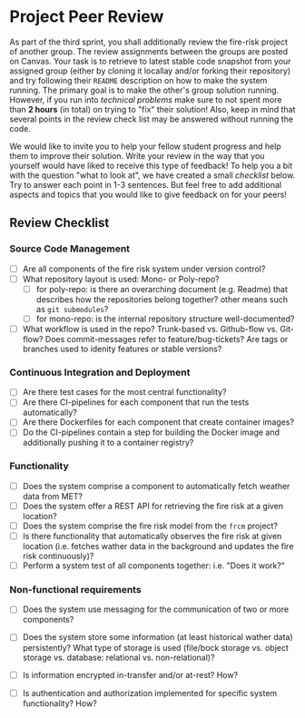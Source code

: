 # Project Peer Review

As part of the third sprint, you shall additionally review the fire-risk project of another group.
The review assignments between the groups are posted on Canvas.
Your task is to retrieve to latest stable code snapshot from your assigned group 
(either by cloning it locallay and/or forking their repository) and try following 
their `README` description on how to make the system running.
The primary goal is to make the other's group solution running.
However, if you run into _technical problems_ make sure to not spent more than **2 hours** (in total) on
trying to "fix" their solution!
Also, keep in mind that several points in the review check list may be answered without running the code.

We would like to invite you to help your fellow student progress and help them to improve their solution.
Write your review in the way that you yourself would have liked to receive this type of feedback!
To help you a bit with the question "what to look at", we have created a small _checklist_ below.
Try to answer each point in 1-3 sentences. 
But feel free to add additional aspects and topics that you would like to give feedback on for your peers!

## Review Checklist

### Source Code Management

- [ ] Are all components of the fire risk system under version control?
- [ ] What repository layout is used: Mono- or Poly-repo?
    - [ ] for poly-repo: is there an overarching document (e.g. Readme) that describes how the repositories belong together? other means such as `git submodules`? 
    - [ ] for mono-repo: is the internal repository structure well-documented?
- [ ] What workflow is used in the repo? Trunk-based vs. Github-flow vs. Git-flow? Does commit-messages refer to feature/bug-tickets? Are tags or branches used to idenity features or stable versions?

### Continuous Integration and Deployment

- [ ] Are there test cases for the most central functionality?
- [ ] Are there CI-pipelines for each component that run the tests automatically?
- [ ] Are there Dockerfiles for each component that create container images?
- [ ] Do the CI-pipelines contain a step for building the Docker image and additionally pushing it to a container registry?

### Functionality 

- [ ] Does the system comprise a component to automatically fetch weather data from MET?
- [ ] Does the system offer a REST API for retrieving the fire risk at a given location?
- [ ] Does the system comprise the fire risk model from the `frcm` project?
- [ ] Is there functionality that automatically observes the fire risk at given location (i.e. fetches wather data in the background and updates the fire risk continuously)?
- [ ] Perform a system test of all components together: i.e. "Does it work?"

### Non-functional requirements

- [ ] Does the system use messaging for the communication of two or more components?
- [ ] Does the system store some information (at least historical wather data) persistently? What type of storage is used (file/bock storage vs. object storage vs. database: relational vs. non-relational)? 
- [ ] Is information encrypted in-transfer and/or at-rest? How?
- [ ] Is authentication and authorization implemented for specific system functionality? How?

